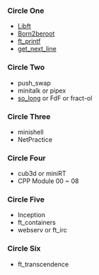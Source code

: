 ### Circle One
- [Libft][libft]
- [Born2beroot][born2beroot]
- [ft_printf][printf]
- [get_next_line][gnl]

### Circle Two
- push_swap
- minitalk or pipex
- [so_long][so_long] or FdF or fract-ol

### Circle Three
- minishell
- NetPractice

### Circle Four
- cub3d or miniRT
- CPP Module 00 ~ 08

### Circle Five
- Inception
- ft_containers
- webserv or ft_irc

### Circle Six
- ft_transcendence

[libft]: https://github.com/democracyKim/42Seoul/tree/master/libft
[born2beroot]: https://github.com/democracyKim/42Seoul/tree/master/born2beRoot
[printf]: https://github.com/democracyKim/42Seoul/tree/master/printf
[gnl]: https://github.com/democracyKim/42Seoul/tree/master/get_next_line
[so_long]: https://github.com/democracyKim/42Seoul/tree/master/so_long